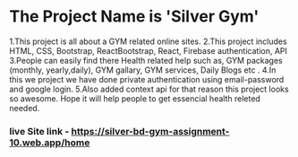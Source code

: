 # The Project Name is 'Silver Gym'

1.This project is all about a GYM related online sites. 
2.This project includes HTML, CSS, Bootstrap, ReactBootstrap, React, Firebase authentication, API 
3.People can easily find there Health related help such as, GYM packages (monthly, yearly,daily), GYM gallary, GYM services, Daily Blogs etc .
4.In this we project we have done private authentication using email-password and google login. 
5.Also added context api for that reason this project looks so awesome. Hope it will help people to get essencial health releted needed.

### live Site link - https://silver-bd-gym-assignment-10.web.app/home